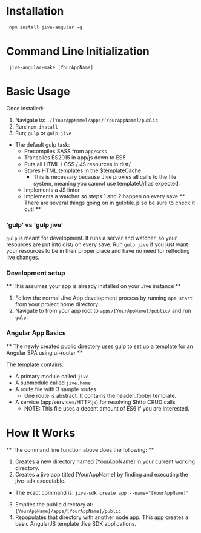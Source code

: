 
# Installation

```
 npm install jive-angular -g
```

# Command Line Initialization

```
 jive-angular-make [YourAppName]
```

# Basic Usage

Once installed:

1. Navigate to: `./[YourAppName]/apps/[YourAppName]/public`
2. Run: `npm install`
3. Run; `gulp` or `gulp jive`
  * The default gulp task:
    * Precompiles SASS from `app/scss`
    * Transpiles ES2015 in app/js down to ES5
    * Puts all HTML / CSS / JS resources in dist/
    * Stores HTML templates in the $templateCache
      * This is necessary because Jive proxies all calls to the file system, meaning you cannot use templateUrl as expected.
    * Implements a JS linter
    * Implements a watcher so steps 1 and 2 happen on every save
    ** There are several things going on in gulpfile.js so be sure to check it out! **

### 'gulp' vs 'gulp jive'

`gulp` is meant for development. It runs a server and watcher, so your resources are put into dist/ on every save. Run `gulp jive` if you just want your resources to be in their proper place and have no need for reflecting live changes.

### Development setup

** This assumes your app is already installed on your Jive instance **

1. Follow the normal Jive App development process by running `npm start` from your project home directory.
2. Navigate to from your app root to `apps/[YourAppName]/public/` and run `gulp`.

### Angular App Basics
** The newly created public directory uses gulp to set up a template for an Angular SPA using ui-router **

The template contains:

* A primary module called `jive`
* A submodule called `jive.home`
* A route file with 3 sample routes
  * One route is abstract. It contains the header_footer template.
* A service (app/services/HTTP.js) for resolving $http CRUD calls
  * NOTE: This file uses a decent amount of ES6 if you are interested.

# How It Works

** The command line function above does the following: **

1. Creates a new directory named [YourAppName] in your current working directory.
2. Creates a jive app titled [YourAppName] by finding and executing the jive-sdk executable.
  * The exact command is: `jive-sdk create app --name="[YourAppName]"`
3. Empties the public directory at: `[YourAppName]/apps/[YourAppName]/public`
4. Repopulates that directory with another node app. This app creates a basic AngularJS template Jive SDK applications.
